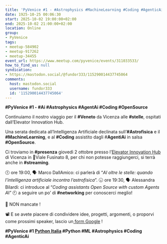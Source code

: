 ```yaml
---
title: 'PyVenice #1 - #Astrophysics #MachineLearning #Coding #AgenticAi'
date: 1925-10-25 00:06:30
start: 2025-10-02 19:00:00+02:00
end: 2025-10-02 21:00:00+02:00
location: Online
group:
- PyVenice
tags:
- meetup-584902
- meetup-917262
- meetup-34455
event_url: https://www.meetup.com/pyvenice/events/311033533/
how_to_find_us: null
syndication:
- https://mastodon.social/@fundor333/115290014437745064
comments:
  host: mastodon.social
  username: fundor333
  id: '115290014437745064'
---
```


**#PyVenice #1 - #Ai #Astrophysics #AgentAi #Coding #OpenSource**

Continuiamo il nostro viaggio per il **#Veneto** da Vicenza alle **#stelle**, ospitati dall’Elevator Innovation Hub.

Una serata dedicata all’Intelligenza Artificiale declinata sull’**#Astrofisica** e il **#MachineLearning**, e al **#Coding** assistito dagli #**AgentiAi** in salsa **#OpenSource**.

Ci troviamo in **#presenza** giovedì 2 ottobre presso l’[Elevator Innovation Hub](https://www.elevatorhub.it/) di Vicenza in 📍Viale Fusinato 8, per chi non potesse raggiungerci, si terrà anche in **#streaming**.

🕕 ore 19:00, 🗣 Marco DallAmico: ci parlerà di “*AI oltre le stelle: quando l’intelligenza artificiale incontra l’astrofisica*”.
🕡 ore 19:30, 🗣 Alessandra Bilardi: ci introduce al “*Coding assistants Open Source with custom Agents A*I”
🕘 a seguire un po’ di **#networking** per conoscerci meglio!

💾 NON mancate !

📽 E se avete piacere di condividere idee, progetti, argomenti, o proporvi come prossimi speaker, lascio un[ form Google](https://forms.gle/Fag86BkXfmaUzs67A) !

**#PyVenice #1 [Python Italia](https://www.linkedin.com/company/108230709/admin/page-posts/published/?share=true#) #Python #ML #Astrophysics #Coding #AgenticAi**
